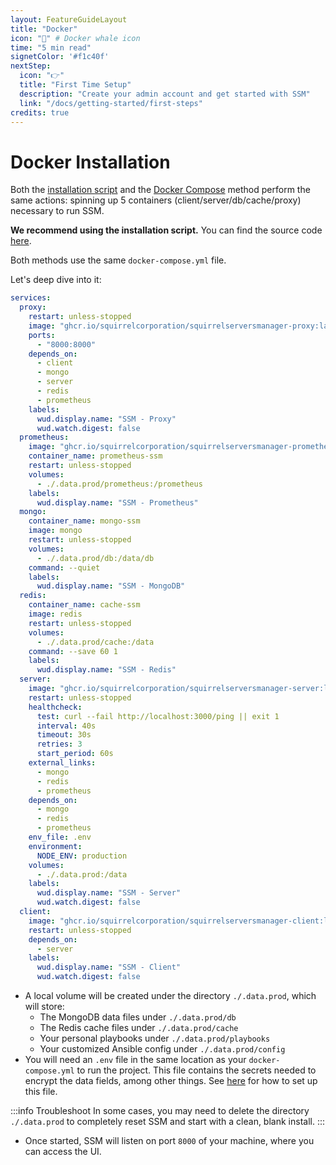 ```yaml
---
layout: FeatureGuideLayout
title: "Docker"
icon: "🐳" # Docker whale icon
time: "5 min read"
signetColor: '#f1c40f'
nextStep:
  icon: "👉"
  title: "First Time Setup"
  description: "Create your admin account and get started with SSM"
  link: "/docs/getting-started/first-steps"
credits: true
---
```


# Docker Installation

Both the [installation script](/docs/getting-started) and the [Docker Compose](/docs/getting-started) method perform the same actions: spinning up 5 containers (client/server/db/cache/proxy) necessary to run SSM.

**We recommend using the installation script.** You can find the source code [here](https://github.com/SquirrelCorporation/SquirrelServersManager/blob/master/getSSM.sh).

Both methods use the same `docker-compose.yml` file.

Let's deep dive into it:

```yaml
services:
  proxy:
    restart: unless-stopped
    image: "ghcr.io/squirrelcorporation/squirrelserversmanager-proxy:latest"
    ports:
      - "8000:8000"
    depends_on:
      - client
      - mongo
      - server
      - redis
      - prometheus
    labels:
      wud.display.name: "SSM - Proxy"
      wud.watch.digest: false
  prometheus:
    image: "ghcr.io/squirrelcorporation/squirrelserversmanager-prometheus:latest"
    container_name: prometheus-ssm
    restart: unless-stopped
    volumes:
      - ./.data.prod/prometheus:/prometheus
    labels:
      wud.display.name: "SSM - Prometheus"
  mongo:
    container_name: mongo-ssm
    image: mongo
    restart: unless-stopped
    volumes:
      - ./.data.prod/db:/data/db
    command: --quiet
    labels:
      wud.display.name: "SSM - MongoDB"
  redis:
    container_name: cache-ssm
    image: redis
    restart: unless-stopped
    volumes:
      - ./.data.prod/cache:/data
    command: --save 60 1
    labels:
      wud.display.name: "SSM - Redis"
  server:
    image: "ghcr.io/squirrelcorporation/squirrelserversmanager-server:latest"
    restart: unless-stopped
    healthcheck:
      test: curl --fail http://localhost:3000/ping || exit 1
      interval: 40s
      timeout: 30s
      retries: 3
      start_period: 60s
    external_links:
      - mongo
      - redis
      - prometheus
    depends_on:
      - mongo
      - redis
      - prometheus
    env_file: .env
    environment:
      NODE_ENV: production
    volumes:
      - ./.data.prod:/data
    labels:
      wud.display.name: "SSM - Server"
      wud.watch.digest: false
  client:
    image: "ghcr.io/squirrelcorporation/squirrelserversmanager-client:latest"
    restart: unless-stopped
    depends_on:
      - server
    labels:
      wud.display.name: "SSM - Client"
      wud.watch.digest: false
```

- A local volume will be created under the directory `./.data.prod`, which will store:
  - The MongoDB data files under `./.data.prod/db`
  - The Redis cache files under `./.data.prod/cache`
  - Your personal playbooks under `./.data.prod/playbooks`
  - Your customized Ansible config under `./.data.prod/config`
- You will need an `.env` file in the same location as your `docker-compose.yml` to run the project. This file contains the secrets needed to encrypt the data fields, among other things. See [here](/docs/getting-started/installation#step-2-create-env-file) for how to set up this file.

:::info Troubleshoot
In some cases, you may need to delete the directory `./.data.prod` to completely reset SSM and start with a clean, blank install.
:::

- Once started, SSM will listen on port `8000` of your machine, where you can access the UI.
